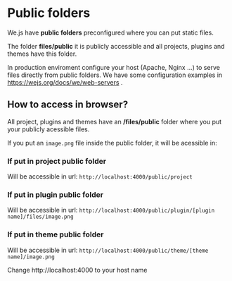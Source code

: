 # Public folders

We.js have **public folders** preconfigured where you can put static files. 

The folder **files/public** it is publicly accessible and all projects, plugins and themes have this folder.

In production enviroment configure your host (Apache, Nginx ...) to serve files directly from public folders. We have some configuration examples in https://wejs.org/docs/we/web-servers .

## How to access in browser?

All project, plugins and themes have an **/files/public** folder where you put your publicly acessible files.

If you put an `image.png` file inside the public folder, it will be acessible in:

### If put in project public folder

Will be accessible in url: `http://localhost:4000/public/project`

### If put in plugin public folder

Will be accessible in url: `http://localhost:4000/public/plugin/[plugin name]/files/image.png` 

### If put in theme public folder

Will be accessible in url: `http://localhost:4000/public/theme/[theme name]/image.png`



Change http://localhost:4000 to your host name
